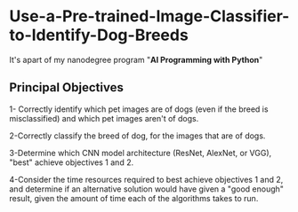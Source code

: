 # **Use-a-Pre-trained-Image-Classifier-to-Identify-Dog-Breeds**
It's apart of my nanodegree program "**AI Programming with Python**"
## **Principal Objectives**
   1- Correctly identify which pet images are of dogs (even if the breed is misclassified) and which pet images aren't of dogs.

   2-Correctly classify the breed of dog, for the images that are of dogs.    

   3-Determine which CNN model architecture (ResNet, AlexNet, or VGG), "best" achieve objectives 1 and 2.

   4-Consider the time resources required to best achieve objectives 1 and 2, and determine if an alternative solution would have given a "good enough" result, given the amount of time each of the algorithms takes to run.

